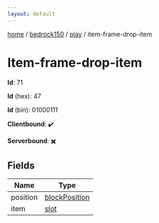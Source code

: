 ```yaml
---
layout: default
---
```


[home](/)  /  [bedrock150](/protocol/bedrock150)  /  [play](/protocol/bedrock150/play)  /  item-frame-drop-item

# Item-frame-drop-item

**Id**: 71

**Id** (hex): 47

**Id** (bin): 01000111

**Clientbound**: ✔️

**Serverbound**: ✖️

## Fields

Name | Type
---|---
position | [blockPosition](/protocol/bedrock150/types/block-position)
item | [slot](/protocol/bedrock150/types/slot)

